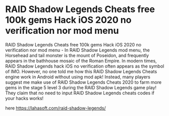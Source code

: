 # RAID Shadow Legends Cheats free 100k gems Hack iOS 2020 no verification nor mod menu

RAID Shadow Legends Cheats free 100k gems Hack iOS 2020 no verification nor mod menu - In RAID Shadow Legends mod menu, the Horsehead and tail monster is the mount of Poseidon, and frequently appears in the bathhouse mosaic of the Roman Empire. In modern times, RAID Shadow Legends hack iOS no verification often appears as the symbol of IMO. However, no one told me how this RAID Shadow Legends Cheats engine work in Android without using mod apk! Instead, many players suggest me make use of RAID Shadow Legends Cheats 2020 to farm more gems in the stage 5 level 3 during the RAID Shadow Legends game play! They claim that no need to input RAID Shadow Legends cheats codes if your hacks works!

here https://lahasoft.com/raid-shadow-legends/

